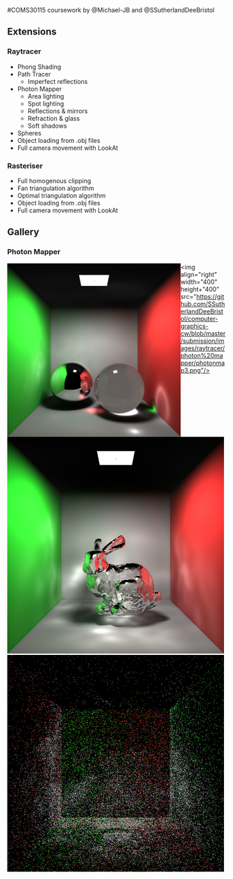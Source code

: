 #COMS30115 coursework by @Michael-JB and @SSutherlandDeeBristol

## Extensions

### Raytracer
* Phong Shading
* Path Tracer
    * Imperfect reflections
* Photon Mapper
    * Area lighting
    * Spot lighting
    * Reflections & mirrors
    * Refraction & glass
    * Soft shadows
* Spheres
* Object loading from .obj files
* Full camera movement with LookAt

### Rasteriser
* Full homogenous clipping
* Fan triangulation algorithm
* Optimal triangulation algorithm
* Object loading from .obj files
* Full camera movement with LookAt

## Gallery

### Photon Mapper
<img align="left" width="400" height="400" src="https://github.com/SSutherlandDeeBristol/computer-graphics-cw/blob/master/submission/images/raytracer/photon%20mapper/photon3.png"/>

<img align="right" width="400" height+"400" src="https://github.com/SSutherlandDeeBristol/computer-graphics-cw/blob/master/submission/images/raytracer/photon%20mapper/photonmap3.png"/>

![Photon2](https://github.com/SSutherlandDeeBristol/computer-graphics-cw/blob/master/submission/images/raytracer/photon%20mapper/photon2.png)
![Photon2Map](https://github.com/SSutherlandDeeBristol/computer-graphics-cw/blob/master/submission/images/raytracer/photon%20mapper/photonmap2.png)